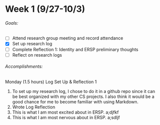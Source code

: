 # Week 1 (9/27-10/3)
###### Goals:
- [ ] Attend research group meeting and record attendance
- [X] Set up research log
- [ ] Complete Reflection 1: Identity and ERSP preliminary thoughts
- [ ] Reflect on research logs

###### Accomplishments:

Monday (1.5 hours) Log Set Up & Reflection 1
1. To set up my research log, I chose to do it in a github repo since it can be best organized with my other CS projects.  I also think it would be a good chance for me to become familiar with using Markdown.  
2. Wrote Log Reflection 
3. This is what I am most excited about in ERSP. 
a;djfkf
4. This is what I am most nervous about in ERSP. 
a;sdljf
